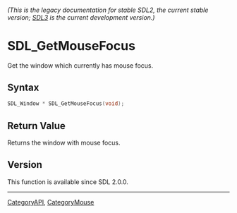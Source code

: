###### (This is the legacy documentation for stable SDL2, the current stable version; [SDL3](https://wiki.libsdl.org/SDL3/) is the current development version.)
# SDL_GetMouseFocus

Get the window which currently has mouse focus.

## Syntax

```c
SDL_Window * SDL_GetMouseFocus(void);

```

## Return Value

Returns the window with mouse focus.

## Version

This function is available since SDL 2.0.0.

----
[CategoryAPI](CategoryAPI), [CategoryMouse](CategoryMouse)


